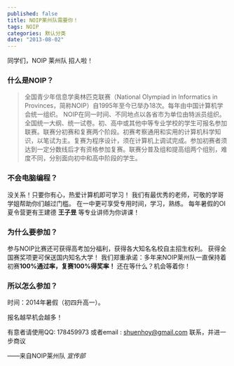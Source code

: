 ```yaml
---
published: false
title: NOIP莱州队需要你！
tags: NOIP
categories: 默认分类
date: "2013-08-02"
---
```


同学们，NOIP 莱州队 招人啦！
### 什么是NOIP？
> 全国青少年信息学奥林匹克联赛（National Olympiad in Informatics in Provinces，简称NOIP）自1995年至今已举办18次。每年由中国计算机学会统一组织。 NOIP在同一时间、不同地点以各省市为单位由特派员组织。全国统一大纲、统一试卷。初、高中或其他中等专业学校的学生可报名参加联赛。联赛分初赛和复赛两个阶段。初赛考察通用和实用的计算机科学知识，以笔试为主。复赛为程序设计，须在计算机上调试完成。参加初赛者须达到一定分数线后才有资格参加复赛。联赛分普及组和提高组两个组别，难度不同，分别面向初中和高中阶段的学生。

### 不会电脑编程？
没关系！只要你有心，热爱计算机即可学习！
我们有最优秀的老师，可敬的学哥学姐帮助你们越过门槛。
在一中更可享受专用时间，学习，熟练。
每年暑假的OI夏令营更有王建德 **王子昱** 等专业讲师为你讲课！

### 为什么要参加？
参与NOIP比赛还可获得高考加分福利，获得各大知名名校自主招生权利。
获得全国赛奖项更可保送国内知名大学！
我们郑重承诺：多年来NOIP莱州队一直保持着初赛**100%通过率，复赛100%得奖率！**
还在等什么？机会等着你！

### 所以怎么参加？
时间：2014年暑假（初四升高一）。

报名越早机会越多！

有意者请使用QQ: 178459973 或者email : shuenhoy@gmail.com 联系，并进一步商议

——来自NOIP莱州队 *宣传部*